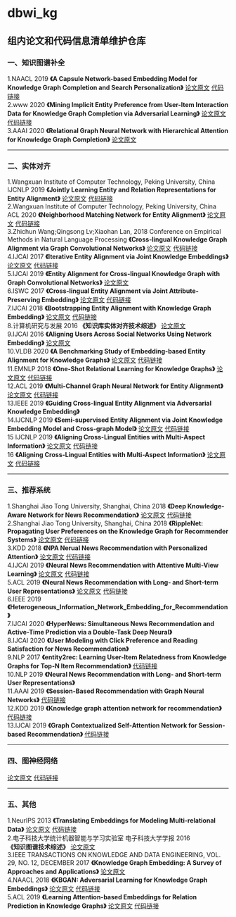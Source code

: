 # dbwi_kg
## 组内论文和代码信息清单维护仓库
### 一、知识图谱补全 
1.NAACL 2019
**《A Capsule Network-based Embedding Model for Knowledge Graph Completion and Search Personalization》**
[论文原文](https://www.aclweb.org/anthology/N19-1226/)
[代码链接](https://github.com/daiquocnguyen/CapsE)  
2.www 2020
**《Mining Implicit Entity Preference from User-Item Interaction Data for Knowledge Graph Completion via Adversarial Learning》**
[论文原文](https://dl.acm.org/doi/pdf/10.1145/3366423.3380155)
[代码链接](https://github.com/RUCAIBox/UPGAN)  
3.AAAI 2020
**《Relational Graph Neural Network with Hierarchical Attention for Knowledge Graph Completion》**
[论文原文](https://www.aaai.org/ojs/index.php/AAAI/article/view/6508)  
*** 
### 二、实体对齐
1.Wangxuan Institute of Computer Technology, Peking University, China IJCNLP 2019
**《Jointly Learning Entity and Relation Representations for Entity Alignment》**
[论文原文](https://www.paperswithcode.com/paper/jointly-learning-entity-and-relation)
[代码链接](https://www.paperswithcode.com/paper/jointly-learning-entity-and-relation)    
2.Wangxuan Institute of Computer Technology, Peking University, China ACL 2020
**《Neighborhood Matching Network for Entity Alignment》**
[论文原文](https://arxiv.org/pdf/2005.05607v1.pdf)
[代码链接](https://www.paperswithcode.com/paper/neighborhood-matching-network-for-entity)  
3.Zhichun Wang;Qingsong Lv;Xiaohan Lan, 2018 Conference on Empirical Methods in Natural Language Processing
**《Cross-lingual Knowledge Graph Alignment via Graph Convolutional Networks》**
[论文原文](https://www.aclweb.org/anthology/D18-1032/)
[代码链接](https://github.com/1049451037/GCN-Align)    
4.IJCAI 2017
**《Iterative Entity Alignment via Joint Knowledge Embeddings》**
[论文原文](https://www.ijcai.org/Proceedings/2017/0595.pdf)
[代码链接](https://github.com/thunlp/IEAJKE)    
5.IJCAI 2019
**《Entity Alignment for Cross-lingual Knowledge Graph with Graph Convolutional Networks》**
[论文原文](https://www.researchgate.net/publication/334844180_Entity_Alignment_for_Cross-lingual_Knowledge_Graph_with_Graph_Convolutional_Networks)  
6.ISWC 2017
**《Cross-lingual Entity Alignment via Joint Attribute-Preserving Embedding》**
[论文原文](https://arxiv.org/pdf/1708.05045v2.pdf)
[代码链接](https://www.paperswithcode.com/paper/cross-lingual-entity-alignment-via-joint)  
7.IJCAI 2018
**《Bootstrapping Entity Alignment with Knowledge Graph Embedding》**
[论文原文](https://www.ijcai.org/Proceedings/2018/0611.pdf)
[代码链接](https://github.com/nju-websoft/BootEA)  
8.计算机研究与发展 2016
**《知识库实体对齐技术综述》**
[论文原文](http://crad.ict.ac.cn/CN/10.7544/issn1000-1239.2016.20150661)  
9.IJCAI 2016
**《Aligning Users Across Social Networks Using Network Embedding》**
[论文原文](https://www.aminer.cn/pub/57d063c3ac44367354290601/aligning-users-across-social-networks-using-network-embedding)  
10.VLDB 2020
**《A Benchmarking Study of Embedding-based Entity Alignment for Knowledge Graphs》**
[论文原文](https://github.com/nju-websoft/OpenEA)
[代码链接](https://github.com/nju-websoft/OpenEA)  
11.EMNLP 2018
**《One-Shot Relational Learning for Knowledge Graphs》**
[论文原文](https://www.ijcai.org/Proceedings/2018/0611.pdf)
[代码链接](https://arxiv.org/abs/1808.09040v1)   
12.ACL 2019
**《Multi-Channel Graph Neural Network for Entity Alignment》**
[论文原文](https://www.aclweb.org/anthology/P19-1140/)
[代码链接](https://github.com/thunlp/MuGNN)   
13.IEEE 2019
**《Guiding Cross-lingual Entity Alignment via Adversarial Knowledge Embedding》**   
14.IJCNLP 2019
**《Semi-supervised Entity Alignment via Joint Knowledge Embedding Model and Cross-graph Model》**
[论文原文](https://www.paperswithcode.com/paper/semi-supervised-entity-alignment-via-joint)
[代码链接](https://www.paperswithcode.com/paper/semi-supervised-entity-alignment-via-joint)     
15 IJCNLP 2019
**《Aligning Cross-Lingual Entities with Multi-Aspect Information》**
[论文原文](https://www.paperswithcode.com/paper/aligning-cross-lingual-entities-with-multi)
[代码链接](https://www.paperswithcode.com/paper/aligning-cross-lingual-entities-with-multi)     
16 
**《Aligning Cross-Lingual Entities with Multi-Aspect Information》**
[论文原文](https://arxiv.org/pdf/1707.01476.pdf)
[代码链接](https://github.com/TimDettmers/ConvE)      

*** 
### 三、推荐系统
1.Shanghai Jiao Tong University, Shanghai, China 2018
**《Deep Knowledge-Aware Network for News Recommendation》**
[论文原文](https://arxiv.org/pdf/1801.08284v2.pdf)
[代码链接](https://www.paperswithcode.com/paper/dkn-deep-knowledge-aware-network-for-news)   
2.Shanghai Jiao Tong University, Shanghai, China 2018
**《RippleNet: Propagating User Preferences on the Knowledge Graph for Recommender Systems》**
[论文原文](https://arxiv.org/pdf/1803.03467v4.pdf)
[代码链接](https://www.paperswithcode.com/paper/ripplenet-propagating-user-preferences-on-the)   
3.KDD 2018
**《NPA Nerual News Recommendation with Personalized Attention》**
[论文原文](https://www.aclweb.org/anthology/D18-1032/)
[代码链接](https://github.com/microsoft/recommenders)    
4.IJCAI 2019
**《Neural News Recommendation with Attentive Multi-View Learning》**
[论文原文](https://www.researchgate.net/publication/334844180_Entity_Alignment_for_Cross-lingual_Knowledge_Graph_with_Graph_Convolutional_Networks)
[代码链接](https://github.com/microsoft/recommenders)   
5.ACL 2019
**《Neural News Recommendation with Long- and Short-term User Representations》**
[论文原文](https://www.aclweb.org/anthology/D18-1032/)
[代码链接](https://github.com/microsoft/recommenders)  
6.IEEE 2019
**《Heterogeneous_Information_Network_Embedding_for_Recommendation》**  
7.IJCAI 2020
**《HyperNews: Simultaneous News Recommendation and Active-Time Prediction via a Double-Task Deep Neural》**    
8.IJCAI 2020
**《User Modeling with Click Preference and Reading Satisfaction for News Recommendation》**    
9.NLP 2017
**《entity2rec: Learning User-Item Relatedness from Knowledge Graphs for Top-N Item Recommendation》**
[代码链接](https://github.com/D2KLab/entity2rec)   
10.NLP 2019
**《Neural News Recommendation with Long- and Short-term User Representations》**   
11.AAAI 2019
**《Session-Based Recommendation with Graph Neural Networks》**
[代码链接](https://github.com/CRIPAC-DIG/SR-GNN)  
12.KDD 2019
**《Knowledge graph attention network for recommendation》**
[代码链接](https://github.com/xiangwang1223/knowledge_graph_attention_network)    
13.IJCAI 2019
**《Graph Contextualized Self-Attention Network for Session-based Recommendation》**
[代码链接](https://github.com/johnny12150/GC-SAN)  
*** 
### 四、图神经网络
[论文原文](http://gitcafe.com)
[代码链接](http://gitcafe.com)
*** 
### 五、其他
1.NeurIPS 2013
**《Translating Embeddings for Modeling Multi-relational Data》**
[论文原文](https://www.paperswithcode.com/paper/translating-embeddings-for-modeling-multi)
[代码链接](https://www.paperswithcode.com/paper/translating-embeddings-for-modeling-multi)  
2.电子科技大学统计机器智能与学习实验室 电子科技大学学报  2016  
**《知识图谱技术综述》**
[论文原文](https://kns.cnki.net/KCMS/detail/detail.aspx?dbname=cjfd2016&filename=dkdx201604012&dbcode=cjfq)  
3.IEEE TRANSACTIONS ON KNOWLEDGE AND DATA ENGINEERING, VOL. 29, NO. 12, DECEMBER 2017
**《Knowledge Graph Embedding: A Survey of Approaches and Applications》**
[论文原文](https://ieeexplore.ieee.org/document/8047276)  
4.NAACL 2018
**《KBGAN: Adversarial Learning for Knowledge Graph Embeddings》**
[论文原文](https://arxiv.org/pdf/1711.04071v3.pdf)
[代码链接](https://github.com/cai-lw/KBGAN)  
5.ACL 2019
**《Learning Attention-based Embeddings for Relation Prediction in Knowledge Graphs》**
[论文原文](https://www.aclweb.org/anthology/P19-1466/)
[代码链接](https://www.aclweb.org/anthology/P19-1466/)  
 
